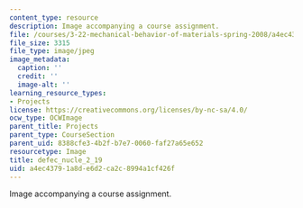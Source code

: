 ```yaml
---
content_type: resource
description: Image accompanying a course assignment.
file: /courses/3-22-mechanical-behavior-of-materials-spring-2008/a4ec43791a8de6d2ca2c8994a1cf426f_defec_nucle_2_19.jpg
file_size: 3315
file_type: image/jpeg
image_metadata:
  caption: ''
  credit: ''
  image-alt: ''
learning_resource_types:
- Projects
license: https://creativecommons.org/licenses/by-nc-sa/4.0/
ocw_type: OCWImage
parent_title: Projects
parent_type: CourseSection
parent_uid: 8388cfe3-4b2f-b7e7-0060-faf27a65e652
resourcetype: Image
title: defec_nucle_2_19
uid: a4ec4379-1a8d-e6d2-ca2c-8994a1cf426f
---
```

Image accompanying a course assignment.